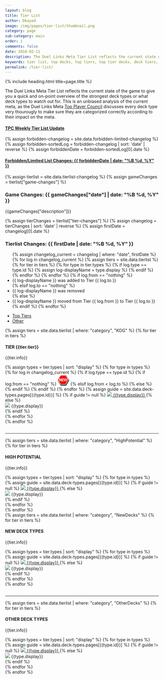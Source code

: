 ```yaml
---
layout: blog
title: Tier List
author: Dkayed
image: /img/pages/tier-list/thumbnail.png
category: page
sub-category: main
order: 1
comments: false
date: 2018-02-11
description: The Duel Links Meta Tier List reflects the current state of the game to give you a quick and on-point overview of the strongest deck types. This is an unbiased analysis of the current meta, as the Duel Links Meta Top Player Council discusses every deck type very thourougly.
keywords: tier list, top decks, top tiers, top tier decks, deck tiers, deck ranks, deck types, best decks, new decks
permalink: /tier-list/
---
```


{% include heading.html title=page.title %}

<div class="section header">
    <p>The Duel Links Meta Tier List reflects the current state of the game to give you a quick and on-point overview of the strongest deck types or what deck types to watch out for. This is an unbiased analysis of the current meta, as the Duel Links Meta <a href="/top-player-council/">Top Player Council</a> discusses every deck type very thourougly to make sure they are categorized correctly according to their impact on the meta.</p>
</div>

<div class="section">
    <a href="/news/march-2018/tpc-weekly-tier-list-update/"><h4>TPC Weekly Tier List Update</h4></a>
</div>

{% assign forbidden-changelog = site.data.forbidden-limited-changelog %}
{% assign forbidden-sortedLog = forbidden-changelog | sort: 'date' | reverse %}
{% assign forbiddenDate = forbidden-sortedLog[0].date %}

<div class="section">
    <a href="/tier-list/forbidden-limited-list/"><h4>Forbidden/Limited List Changes: {{ forbiddenDate | date: "%B %d, %Y" }}</h4></a>
</div>

{% assign tierlist = site.data.tierlist-changelog %}
{% assign gameChanges = tierlist["game-changes"] %}

<div class="section">
    <h3>Game Changes: {{ gameChanges["date"] | date: "%B %d, %Y" }}</h3>
    <p>{{gameChanges["description"]}}</p>
</div>

{% assign tierChanges = tierlist["tier-changes"] %}
{% assign changelog = tierChanges | sort: 'date' | reverse %}
{% assign firstDate = changelog[0].date %}

<div class="section">
    <h3>Tierlist Changes: {{ firstDate | date: "%B %d, %Y" }}</h3>
    <ul> 
        {% assign changelog_current = changelog | where: "date", firstDate %}
        {% for log in changelog_current %}
            {% assign tiers = site.data.tierlist %}
            {% for tier in tiers %} 
                {% for type in tier.types %}
                    {% if log.type == type.id %}
                        {% assign log-displayName = type.display %}
                    {% endif %}
                {% endfor %}
            {% endfor %}
            {% if log.from == "nothing" %}
                <li>{{ log-displayName }} was added to Tier {{ log.to }}</li>
            {% elsif log.to == "nothing" %}
                <li>{{ log-displayName }} was removed</li>
            {% else %}
                <li>{{ log-displayName }} moved from Tier {{ log.from }} to Tier {{ log.to }}</li>
            {% endif %}
        {% endfor %}    
    </ul>            
</div>

<ul class="nav nav-tabs" role="tablist">
    <li class="nav-item">
        <a class="nav-link active" id="top-tiers-tab" data-toggle="tab" href="#top-tiers" role="tab" aria-controls="top-tiers" aria-selected="true">Top Tiers</a>
    </li>
    <li class="nav-item">
        <a class="nav-link" id="others-tab" data-toggle="tab" href="#other" role="tab" aria-controls="other" aria-selected="false">Other</a>
    </li>
</ul>
<div class="tab-content">
    <div class="tab-pane fade show active" id="top-tiers" role="tabpanel" aria-labelledby="top-tiers-tab">
        <div class="section"> 
            {% assign tiers = site.data.tierlist | where: "category", "KOG" %}
            {% for tier in tiers %}
                <div class="section">
                    <h4>TIER {{tier.tier}}</h4>
                    <p>{{tier.info}}</p>
                    <div class="row button-row">
                        {% assign types = tier.types | sort: "display" %}
                        {% for type in types %}
                            <div class="btn-wrapper col-sm-6 col-md-4 col-lg-3" >
                                {% for log in changelog_current %} <!-- if statement on next line could've been replaced by where filter: | where: "type", type.id -->
                                    {% if log.type == type.id %}
                                        {% if log.from == "nothing" %}
                                            <img class="decktype-new" src="/img/assets/new.png" />
                                        {% elsif log.from < log.to %}
                                            <span class="fa-stack fa-1x decktype-new">
                                                <i class="fa fa-circle fa-stack-2x" style="color: red;"></i>
                                                <i class="fa fa-arrow-down fa-stack-1x" style="color: white;"></i>
                                            </span>     
                                        {% else %}
                                            <span class="fa-stack fa-1x decktype-new">
                                                <i class="fa fa-circle fa-stack-2x" style="color: green;"></i>
                                                <i class="fa fa-arrow-up fa-stack-1x" style="color: white;"></i>
                                            </span>     
                                        {% endif %}
                                    {% endif %}
                                {% endfor %}
                                {% assign guide = site.data.deck-types.pages[{{type.id}}] %}
                                {% if guide != null %}
                                    <a class="btn-decktype" href="/tier-list/{{type.id}}">
                                        <img class="decktype-card" src= "http://images.weserv.nl/?url=yugiohprices.com/api/card_image/{{type.card}}&crop=72,72,15,30&w=100&q=100&il"/>
                                        <span class="decktype-display">{{type.display}}</span>
                                    </a>
                                {% else %}
                                    <div class="btn-decktype">
                                        <img class="decktype-card" src= "http://images.weserv.nl/?url=yugiohprices.com/api/card_image/{{type.card}}&crop=72,72,15,30&w=100&q=100&il"/>
                                        <span class="decktype-display">{{type.display}}</span>
                                    </div>
                                {% endif %}
                            </div>
                        {% endfor %}
                    </div>
                </div>
            {% endfor %}
        </div>
        <hr style="margin-top: 30px;">
        <div class="section">
            {% assign tiers = site.data.tierlist | where: "category", "HighPotential" %}
            {% for tier in tiers %}
                <div class="section">
                    <h4>HIGH POTENTIAL</h4>
                    <p>{{tier.info}}</p>
                    <div class="row button-row">
                        {% assign types = tier.types | sort: "display" %}
                        {% for type in types %}
                            <div class="btn-wrapper col-sm-6 col-md-4 col-lg-3" >
                                {% assign guide = site.data.deck-types.pages[{{type.id}}] %}
                                {% if guide != null %}
                                    <a class="btn-decktype" href="/tier-list/{{type.id}}">
                                        <img class="decktype-card" src= "http://images.weserv.nl/?url=yugiohprices.com/api/card_image/{{type.card}}&crop=72,72,15,30&w=100&q=100&il"/>
                                        <span class="decktype-display">{{type.display}}</span>
                                    </a>
                                {% else %}
                                    <div class="btn-decktype">
                                        <img class="decktype-card" src= "http://images.weserv.nl/?url=yugiohprices.com/api/card_image/{{type.card}}&crop=72,72,15,30&w=100&q=100&il"/>
                                        <span class="decktype-display">{{type.display}}</span>
                                    </div>
                                {% endif %}
                            </div>
                        {% endfor %}
                    </div>
                </div>
            {% endfor %}
        </div>
    </div>
    <div class="tab-pane fade" id="other" role="tabpanel" aria-labelledby="other-tab">
        <div class="section">
            {% assign tiers = site.data.tierlist | where: "category", "NewDecks" %}
            {% for tier in tiers %}
                <div class="section">
                    <h4>NEW DECK TYPES</h4>
                    <p>{{tier.info}}</p>
                    <div class="row button-row">
                        {% assign types = tier.types | sort: "display" %}
                        {% for type in types %}
                            <div class="btn-wrapper col-sm-6 col-md-4 col-lg-3" >
                                {% assign guide = site.data.deck-types.pages[{{type.id}}] %}
                                {% if guide != null %}
                                    <a class="btn-decktype" href="/tier-list/{{type.id}}">
                                        <img class="decktype-card" src= "https://yugiohprices.com/api/card_image/{{type.card}}"/>
                                        <span class="decktype-display">{{type.display}}</span>
                                    </a>
                                {% else %}
                                    <div class="btn-decktype">
                                        <img class="decktype-card" src= "https://yugiohprices.com/api/card_image/{{type.card}}"/>
                                        <span class="decktype-display">{{type.display}}</span>
                                    </div>
                                {% endif %}
                            </div>
                        {% endfor %}
                    </div>
                </div>
            {% endfor %}
        </div>
        <hr style="margin-top: 30px;">
        <div class="section">
            {% assign tiers = site.data.tierlist | where: "category", "OtherDecks" %}
            {% for tier in tiers %}
                <div class="section">
                    <h4>OTHER DECK TYPES</h4>
                    <p>{{tier.info}}</p>
                    <div class="row button-row">
                        {% assign types = tier.types | sort: "display" %}
                        {% for type in types %}
                            <div class="btn-wrapper col-sm-6 col-md-4 col-lg-3" >
                                {% assign guide = site.data.deck-types.pages[{{type.id}}] %}
                                {% if guide != null %}
                                    <a class="btn-decktype" href="/tier-list/{{type.id}}">
                                        <img class="decktype-card" src= "https://yugiohprices.com/api/card_image/{{type.card}}"/>
                                        <span class="decktype-display">{{type.display}}</span>
                                    </a>
                                {% else %}
                                    <div class="btn-decktype">
                                        <img class="decktype-card" src= "https://yugiohprices.com/api/card_image/{{type.card}}"/>
                                        <span class="decktype-display">{{type.display}}</span>
                                    </div>
                                {% endif %}
                            </div>
                        {% endfor %}
                    </div>
                </div>
            {% endfor %}
        </div>
    </div>
</div>